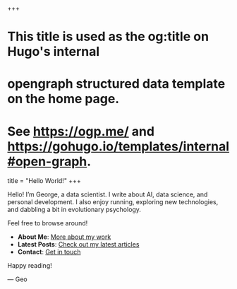 +++
# This title is used as the og:title on Hugo's internal
# opengraph structured data template on the home page.
# See https://ogp.me/ and https://gohugo.io/templates/internal#open-graph.
title = "Hello World!"
+++

Hello! I’m George, a data scientist.
I write about AI, data science, and personal development.
I also enjoy running, exploring new technologies, and dabbling a bit in evolutionary psychology.


Feel free to browse around!

- **About Me**: [More about my work](https://github.com/gcgbarbosa)
- **Latest Posts**: [Check out my latest articles](/blog)
- **Contact**: [Get in touch](mailto:gcgbarbosa@gmail.com)

Happy reading!

— Geo


